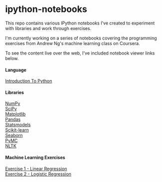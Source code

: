 ipython-notebooks
========================

This repo contains various IPython notebooks I've created to experiment with libraries and work through exercises.

I'm currently working on a series of notebooks covering the programming exercises from Andrew Ng's machine learning class on Coursera.

To see the content live over the web, I've included notebook viewer links below.

#### Language

<a href="http://nbviewer.ipython.org/github/jdwittenauer/ipython-notebooks/blob/master/Intro.ipynb">Introduction To Python</a>

#### Libraries

<a href="http://nbviewer.ipython.org/github/jdwittenauer/ipython-notebooks/blob/master/NumPy.ipynb">NumPy</a><br/>
<a href="http://nbviewer.ipython.org/github/jdwittenauer/ipython-notebooks/blob/master/SciPy.ipynb">SciPy</a><br/>
<a href="http://nbviewer.ipython.org/github/jdwittenauer/ipython-notebooks/blob/master/Matplotlib.ipynb">Matplotlib</a><br/>
<a href="http://nbviewer.ipython.org/github/jdwittenauer/ipython-notebooks/blob/master/Pandas.ipynb">Pandas</a><br/>
<a href="http://nbviewer.ipython.org/github/jdwittenauer/ipython-notebooks/blob/master/Statsmodels.ipynb">Statsmodels</a><br/>
<a href="http://nbviewer.ipython.org/github/jdwittenauer/ipython-notebooks/blob/master/Scikit-learn.ipynb">Scikit-learn</a><br/>
<a href="http://nbviewer.ipython.org/github/jdwittenauer/ipython-notebooks/blob/master/Seaborn.ipynb">Seaborn</a><br/>
<a href="http://nbviewer.ipython.org/github/jdwittenauer/ipython-notebooks/blob/master/PyMC.ipynb">PyMC</a><br/>
<a href="http://nbviewer.ipython.org/github/jdwittenauer/ipython-notebooks/blob/master/NLTK.ipynb">NLTK</a>

#### Machine Learning Exercises

<a href="http://nbviewer.ipython.org/github/jdwittenauer/ipython-notebooks/blob/master/ML-Exercise1.ipynb">Exercise 1 - Linear Regression</a><br/>
<a href="http://nbviewer.ipython.org/github/jdwittenauer/ipython-notebooks/blob/master/ML-Exercise2.ipynb">Exercise 2 - Logistic Regression</a>
